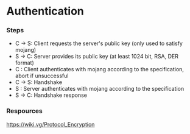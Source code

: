 # Authentication

### Steps

- C → S: Client requests the server's public key (only used to satisfy mojang)
- S → C: Server provides its public key (at least 1024 bit, RSA, DER format)
- C :    Client authenticates with mojang according to the specification, abort if unsuccessful
- C → S: Handshake
- S :    Server authenticates with mojang according to the specification
- S → C: Handshake response

### Respources

https://wiki.vg/Protocol_Encryption
